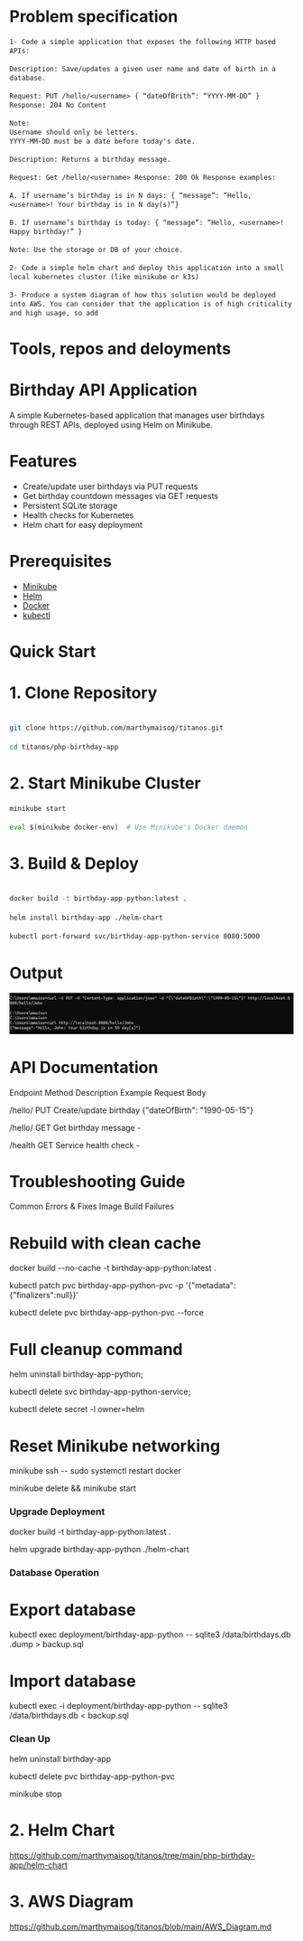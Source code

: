 
# Problem specification

```
1- Code a simple application that exposes the following HTTP based APIs: 

Description: Save/updates a given user name and date of birth in a database. 

Request: PUT /hello/<username> { “dateOfBrith”: “YYYY-MM-DD” } Response: 204 No Content 

Note: 
Username should only be letters. 
YYYY-MM-DD must be a date before today's date. 

Description: Returns a birthday message. 

Request: Get /hello/<username> Response: 200 Ok Response examples: 

A. If username’s birthday is in N days: { “message”: “Hello, <username>! Your birthday is in N day(s)”} 

B. If username’s birthday is today: { “message”: “Hello, <username>! Happy birthday!” } 

Note: Use the storage or DB of your choice. 

2- Code a simple helm chart and deploy this application into a small local kubernetes cluster (like minikube or k3s) 

3- Produce a system diagram of how this solution would be deployed into AWS. You can consider that the application is of high criticality and high usage, so add

```


# Tools, repos and deloyments 

# Birthday API Application

A simple Kubernetes-based application that manages user birthdays through REST APIs, deployed using Helm on Minikube.

# Features

- Create/update user birthdays via PUT requests
- Get birthday countdown messages via GET requests
- Persistent SQLite storage
- Health checks for Kubernetes
- Helm chart for easy deployment

# Prerequisites

- [Minikube](https://minikube.sigs.k8s.io/docs/start/)
- [Helm](https://helm.sh/docs/intro/install/)
- [Docker](https://docs.docker.com/get-docker/)
- [kubectl](https://kubernetes.io/docs/tasks/tools/)


# Quick Start

# 1. Clone Repository
```bash

git clone https://github.com/marthymaisog/titanos.git

cd titanos/php-birthday-app

```




# 2. Start Minikube Cluster
```bash
minikube start

eval $(minikube docker-env)  # Use Minikube's Docker daemon

```

# 3. Build & Deploy
```bash

docker build -t birthday-app-python:latest .

helm install birthday-app ./helm-chart

kubectl port-forward svc/birthday-app-python-service 8080:5000

```

# Output

![Birthday](./images/birthday.png)

# API Documentation

Endpoint	Method	Description	Example Request Body

/hello/<name>	PUT	Create/update birthday	{"dateOfBirth": "1990-05-15"}

/hello/<name>	GET	Get birthday message	-

/health	GET	Service health check	-



# Troubleshooting Guide
Common Errors & Fixes
Image Build Failures

# Rebuild with clean cache
docker build --no-cache -t birthday-app-python:latest .

kubectl patch pvc birthday-app-python-pvc -p '{"metadata":{"finalizers":null}}'

kubectl delete pvc birthday-app-python-pvc --force

# Full cleanup command
helm uninstall birthday-app-python; 

kubectl delete svc birthday-app-python-service; 

kubectl delete secret -l owner=helm

# Reset Minikube networking
minikube ssh -- sudo systemctl restart docker

minikube delete && minikube start

### Upgrade Deployment
docker build -t birthday-app-python:latest .

helm upgrade birthday-app-python ./helm-chart

### Database Operation 

# Export database
kubectl exec deployment/birthday-app-python -- sqlite3 /data/birthdays.db .dump > backup.sql

# Import database
kubectl exec -i deployment/birthday-app-python -- sqlite3 /data/birthdays.db < backup.sql

### Clean Up

helm uninstall birthday-app

kubectl delete pvc birthday-app-python-pvc

minikube stop



# 2. Helm Chart 

https://github.com/marthymaisog/titanos/tree/main/php-birthday-app/helm-chart

# 3. AWS Diagram

 https://github.com/marthymaisog/titanos/blob/main/AWS_Diagram.md


